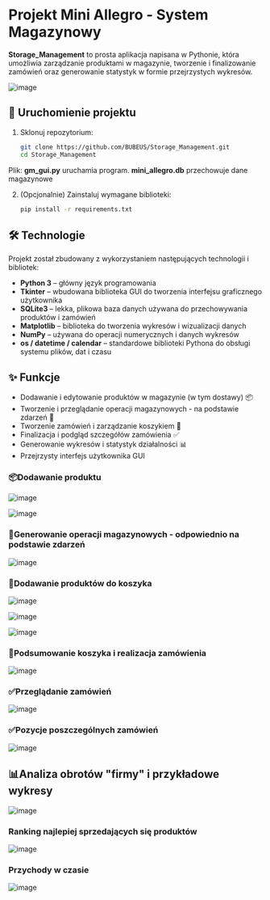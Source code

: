 # Projekt Mini Allegro - System Magazynowy

**Storage_Management** to prosta aplikacja napisana w Pythonie, która umożliwia zarządzanie produktami w magazynie, tworzenie i finalizowanie zamówień oraz generowanie statystyk w formie przejrzystych wykresów.

![image](https://github.com/user-attachments/assets/491bb7e0-9210-4d5d-818f-a7d918ecbd28)

## 🚀 Uruchomienie projektu

1. Sklonuj repozytorium:
   ```bash
   git clone https://github.com/BUBEUS/Storage_Management.git
   cd Storage_Management
Plik: **gm_gui.py** uruchamia program.
**mini_allegro.db** przechowuje dane magazynowe

2. (Opcjonalnie) Zainstaluj wymagane biblioteki:
   ```bash
   pip install -r requirements.txt

## 🛠️ Technologie

Projekt został zbudowany z wykorzystaniem następujących technologii i bibliotek:

- **Python 3** – główny język programowania
- **Tkinter** – wbudowana biblioteka GUI do tworzenia interfejsu graficznego użytkownika
- **SQLite3** – lekka, plikowa baza danych używana do przechowywania produktów i zamówień
- **Matplotlib** – biblioteka do tworzenia wykresów i wizualizacji danych
- **NumPy** – używana do operacji numerycznych i danych wykresów
- **os / datetime / calendar** – standardowe biblioteki Pythona do obsługi systemu plików, dat i czasu


## ✨ Funkcje

- Dodawanie i edytowanie produktów w magazynie (w tym dostawy) 📦
- Tworzenie i przeglądanie operacji magazynowych - na podstawie zdarzeń 🔄
- Tworzenie zamówień i zarządzanie koszykiem 🛒
- Finalizacja i podgląd szczegółów zamówienia ✅
- Generowanie wykresów i statystyk działalności 📊
- Przejrzysty interfejs użytkownika GUI



### 📦Dodawanie produktu
![image](https://github.com/user-attachments/assets/df0186ce-b6c1-4a4a-ac18-3e15af7a52f7)

![image](https://github.com/user-attachments/assets/1d303572-4fbe-4018-911c-308e2cdc52a4)


### 🔄Generowanie operacji magazynowych - odpowiednio na podstawie zdarzeń
![image](https://github.com/user-attachments/assets/4ceab05c-5f08-4200-9644-459b89569514)


### 🛒Dodawanie produktów do koszyka
![image](https://github.com/user-attachments/assets/e14a1623-0cf2-47bc-bfc4-ef0ced1e3fec)

![image](https://github.com/user-attachments/assets/46af0f47-956a-423b-81ee-459c15426c2f)

![image](https://github.com/user-attachments/assets/54e45fe5-fff9-41b1-80bc-8a7dad869c7b)


### 🛒Podsumowanie koszyka i realizacja zamówienia
![image](https://github.com/user-attachments/assets/f7a22c86-c9b4-4b33-9331-4999d707f2b0)


### ✅Przeglądanie zamówień
![image](https://github.com/user-attachments/assets/f977c862-3ab9-414e-ac84-2bccb755b5c7)


### ✅Pozycje poszczególnych zamówień
![image](https://github.com/user-attachments/assets/dd1284df-f44a-451d-b952-37cb9748e121)

## 📊Analiza obrotów "firmy" i przykładowe wykresy
![image](https://github.com/user-attachments/assets/1abac12e-e82f-44fc-9a9c-2687551d63d0)

### Ranking najlepiej sprzedających się produktów 
![image](https://github.com/user-attachments/assets/094da6fb-4448-4d0f-b686-c66e3ad78f2b)

### Przychody w czasie
![image](https://github.com/user-attachments/assets/dadbb344-4529-4f96-b9f9-00b3f76781ab)








